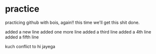 # practice
practicing github with bois, again!! this time we'll get this shit done.

added a new line
added one more line
added a third line
added a 4th line 
added a fifth line

kuch conflict to hi jayega